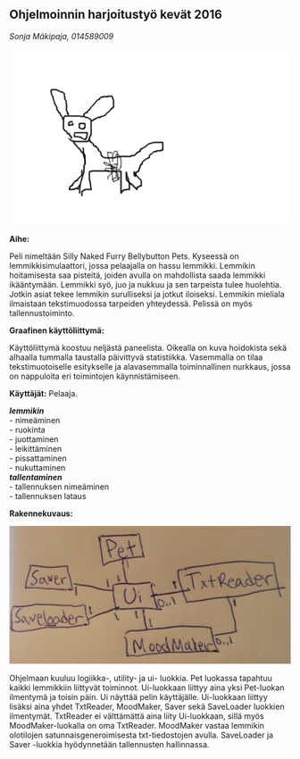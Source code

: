 ## Ohjelmoinnin harjoitustyö kevät 2016
_Sonja Mäkipaja, 014589009_

![Ensimmäinen luonnos: napakarvaeläin](/dokumentaatio/napakarvaelain.png)

**Aihe:** 

Peli nimeltään Silly Naked Furry Bellybutton Pets. Kyseessä on lemmikkisimulaattori, jossa pelaajalla on hassu lemmikki. Lemmikin hoitamisesta saa pisteitä, joiden avulla on mahdollista saada lemmikki ikääntymään. Lemmikki syö, juo ja nukkuu ja sen tarpeista tulee huolehtia. Jotkin asiat tekee lemmikin surulliseksi ja jotkut iloiseksi. Lemmikin mieliala ilmaistaan tekstimuodossa tarpeiden yhteydessä. Pelissä on myös tallennustoiminto.

**Graafinen käyttöliittymä:**

Käyttöliittymä koostuu neljästä paneelista. Oikealla on kuva hoidokista sekä alhaalla tummalla taustalla päivittyvä statistiikka. Vasemmalla on tilaa tekstimuotoiselle esitykselle ja alavasemmalla toiminnallinen nurkkaus, jossa on nappuloita eri toimintojen käynnistämiseen.

**Käyttäjät:** Pelaaja.

**_lemmikin_**  
	- nimeäminen  
	- ruokinta  
	- juottaminen  
	- leikittäminen  
	- pissattaminen  
	- nukuttaminen  
**_tallentaminen_**  
	- tallennuksen nimeäminen  
	- tallennuksen lataus 

**Rakennekuvaus:** 

![alustava luokkakaavio](/dokumentaatio/luokkakaavio.png)

Ohjelmaan kuuluu logiikka-, utility- ja ui- luokkia. Pet luokassa tapahtuu kaikki lemmikkiin liittyvät toiminnot. Ui-luokkaan liittyy aina yksi Pet-luokan ilmentymä ja toisin päin. Ui näyttää pelin käyttäjälle. Ui-luokkaan liittyy lisäksi aina yhdet TxtReader, MoodMaker, Saver sekä SaveLoader luokkien ilmentymät. TxtReader ei välttämättä aina liity Ui-luokkaan, sillä myös MoodMaker-luokalla on oma TxtReader. MoodMaker vastaa lemmikin olotilojen satunnaisgeneroimisesta txt-tiedostojen avulla. SaveLoader ja Saver -luokkia hyödynnetään tallennusten hallinnassa.


